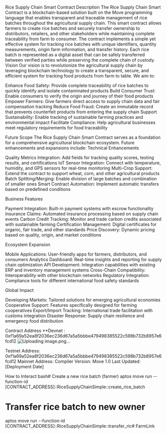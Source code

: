 Rice Supply Chain Smart Contract
Description
The Rice Supply Chain Smart Contract is a blockchain-based solution built on the Move programming language that enables transparent and traceable management of rice batches throughout the agricultural supply chain. This smart contract allows farmers to create rice batches and securely transfer ownership to distributors, retailers, and other stakeholders while maintaining complete traceability from farm to consumer.
The contract implements a simple yet effective system for tracking rice batches with unique identifiers, quantity measurements, origin farm information, and transfer history. Each rice batch is represented as a digital asset that can be safely transferred between verified parties while preserving the complete chain of custody.
Vision
Our vision is to revolutionize the agricultural supply chain by leveraging blockchain technology to create a transparent, secure, and efficient system for tracking food products from farm to table. We aim to:

Enhance Food Safety: Provide complete traceability of rice batches to quickly identify and isolate contaminated products
Build Consumer Trust: Enable consumers to verify the origin and journey of their food products
Empower Farmers: Give farmers direct access to supply chain data and fair compensation tracking
Reduce Food Fraud: Create an immutable record that prevents counterfeit products from entering the supply chain
Support Sustainability: Enable tracking of sustainable farming practices and environmental impact
Facilitate Compliance: Help agricultural businesses meet regulatory requirements for food traceability

Future Scope
The Rice Supply Chain Smart Contract serves as a foundation for a comprehensive agricultural blockchain ecosystem. Future enhancements and expansions include:
Technical Enhancements

Quality Metrics Integration: Add fields for tracking quality scores, testing results, and certifications
IoT Sensor Integration: Connect with temperature, humidity, and GPS sensors for real-time monitoring
Multi-Crop Support: Extend the contract to support wheat, corn, and other agricultural products
Batch Splitting/Merging: Enable division of large batches and combination of smaller ones
Smart Contract Automation: Implement automatic transfers based on predefined conditions

Business Features

Payment Integration: Built-in payment systems with escrow functionality
Insurance Claims: Automated insurance processing based on supply chain events
Carbon Credit Tracking: Monitor and trade carbon credits associated with sustainable farming
Certification Management: Digital certificates for organic, fair trade, and other standards
Price Discovery: Dynamic pricing based on quality, origin, and market conditions

Ecosystem Expansion

Mobile Applications: User-friendly apps for farmers, distributors, and consumers
Analytics Dashboard: Real-time insights and reporting for supply chain optimization
API Development: Integration capabilities with existing ERP and inventory management systems
Cross-Chain Compatibility: Interoperability with other blockchain networks
Regulatory Integration: Compliance tools for different international food safety standards

Global Impact

Developing Markets: Tailored solutions for emerging agricultural economies
Cooperative Support: Features specifically designed for farming cooperatives
Export/Import Tracking: International trade facilitation with customs integration
Disaster Response: Supply chain resilience and emergency food distribution

Contract Address
**Devnet : 0xf1a69a52ea8f2036ec236d67a5a5bbbe479498385522c598b732b8957e6fcd12
![Uploading image.png…]()

Testnet Address: 0xf1a69a52ea8f2036ec236d67a5a5bbbe479498385522c598b732b8957e6fcd12
Mainnet Address: 
Compiler Version: Move 1.0
Last Updated: [Deployment Date]

How to Interact
bash# Create a new rice batch (farmer)
aptos move run --function-id [CONTRACT_ADDRESS]::RiceSupplyChainSimple::create_rice_batch

# Transfer rice batch to new owner
aptos move run --function-id [CONTRACT_ADDRESS]::RiceSupplyChainSimple::transfer_ric# FarmLink
